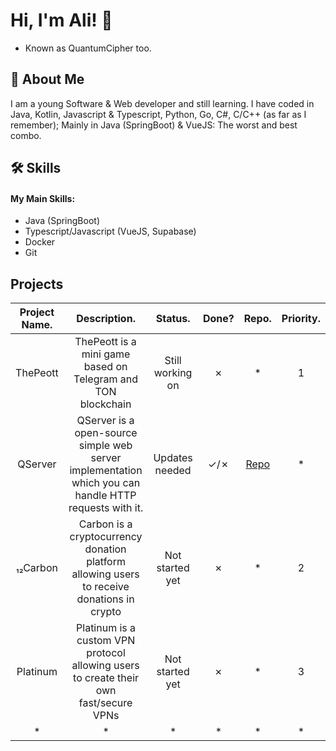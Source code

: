 
# Hi, I'm Ali! 👋
- Known as QuantumCipher too.

## 🚀 About Me
I am a young Software & Web developer and still learning. I have coded in Java, Kotlin, Javascript & Typescript, Python, Go, C#, C/C++ (as far as I remember); Mainly in Java (SpringBoot) & VueJS: The worst and best combo.


## 🛠 Skills
#### My Main Skills:
- Java (SpringBoot)
- Typescript/Javascript (VueJS, Supabase)
- Docker
- Git

## Projects
| **Project Name.** 	|                                            **Description.**                                           	|    **Status.**   	| **Done?** 	|                   **Repo.**                   	| **Priority.** 	|
|:-----------------:	|:-----------------------------------------------------------------------------------------------------:	|:----------------:	|:---------:	|:---------------------------------------------:	|:-------------:	|
|      ThePeott     	|                      ThePeott is a mini game based on Telegram and TON blockchain                     	| Still working on 	|     ✗     	| * 	|       1       	|
|      QServer      	| QServer is a open-source simple web server implementation which you can handle HTTP requests with it. 	|  Updates needed  	|    ✓/✗    	|  [Repo](https://github.com/qu-cipher/QServer) 	|       *       	|
|      ₁₂Carbon     	|       Carbon is a cryptocurrency donation platform allowing users to receive donations in crypto      	|  Not started yet 	|     ✗     	|                       *                       	|       2       	|
|     Platinum      	|         Platinum is a custom VPN protocol allowing users to create their own fast/secure VPNs         	|  Not started yet 	|     ✗     	|                       *                       	|       3       	|
|         *         	|                                                   *                                                   	|         *        	|     *     	|                       *                       	|       *       	|

